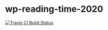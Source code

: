 # wp-reading-time-2020

[![Travis CI Build Status](https://travis-ci.com/idleherb/wp-reading-time-2020.svg?branch=master)](https://travis-ci.com/github/idleherb/wp-reading-time-2020)
